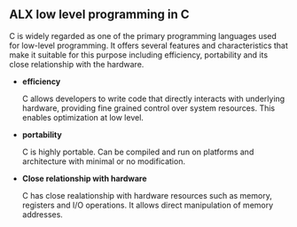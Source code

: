 ## ALX low level programming in C

C is widely regarded as one of the primary programming languages used for low-level programming.
It offers several features and characteristics that make it suitable for this purpose including efficiency, portability 
and its close relationship with the hardware.
* **efficiency**
  
  C allows developers to write code that directly interacts with underlying hardware, providing fine grained control
  over system resources. This enables optimization at low level.
* **portability**
  
  C is highly portable. Can be compiled and run on platforms and architecture with minimal or no modification.
* **Close relationship with hardware**
  
  C has close realationship with hardware resources such as memory, registers and I/O operations. It allows direct
  manipulation of memory addresses.

  
